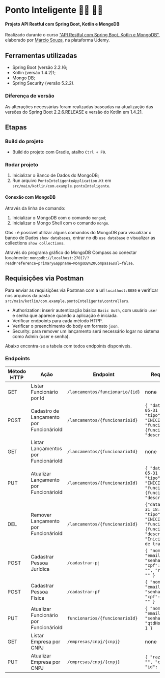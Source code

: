 # Ponto Inteligente :woman_factory_worker: :man_factory_worker:
#### Projeto API Restful com Spring Boot, Kotlin e MongoDB
Realizado durante o curso ["API Restful com Spring Boot, Kotlin e MongoDB"](https://www.udemy.com/course/api-restful-kotlin-spring-boot-mongodb/), elaborado por [Márcio Souza](https://github.com/m4rciosouza), na plataforma Udemy.

## Ferramentas utilizadas
- Spring Boot (versão 2.2.)6;
- Kotlin (versão 1.4.2)1;
- Mongo DB;
- Spring Security (versão 5.2.2).

### Diferença de versão
As alterações necessárias foram realizadas baseadas na atualização das versões do Spring Boot 2.2.6.RELEASE e versão do Kotlin em 1.4.21.

## Etapas
### Build do projeto
- Build do projeto com Gradle, atalho `Ctrl + F9`.

### Rodar projeto
1. Inicializar o Banco de Dados do MongoDB;
2. Run arquivo `PontoInteligenteApplication.Kt` em `src/main/kotlin/com.example.pontoInteligente`.

#### Conexão com MongoDB
Através da linha de comando:
1. Inicializar o MongoDB com o comando `mongod`;
2. Inicializar o Mongo Shell com o comando `mongo`. 
   
Obs.: é possível utilizar alguns comandos do MongoDB para visualizar o banco de Dados `show databases`, entrar no db `use database` e visualizar as collections `show collections`.

Através do programa gráfico do MongoDB Compass ao conectar localmente: 
`mongodb://localhost:27017/?readPreference=primary&appname=MongoDB%20Compass&ssl=false`.

## Requisições via Postman
Para enviar as requisições via Postman com a url `localhost:8080` e verificar nos arquivos da pasta `src/main/kotlin/com.example.pontoInteligente\controllers`.
* Authorization: inserir autenticação básica `Basic Auth`, com usuário `user` e senha que aparece quando a aplicação é iniciada.
* Verificar endpoints para cada método HTPP.
* Verificar o preenchimento do body em formato `json`.
* Security: para remover um lançamento será necessário logar no sistema como Admin (user e senha).

Abaixo encontra-se a tabela com todos endpoints disponíveis.

### Endpoints
| Método HTTP | Ação  | Endpoint  | Request Body |
|---|---|---|---|
| GET | Listar Funcionário por Id | `/lancamentos/funcionario/{id}`  | none |
| POST | Cadastro de Lançamento por FuncionárioId | `/lancamentos/{funcionarioId}` | `{ "data": "2021-05-31 18:37:00", "tipo": "INICIO_TRABALHO", "funcionarioId": "{funcionarioId}", "descricao": "" }` |
| GET | Listar Lançamentos por FuncionárioId | `/lancamentos/{funcionarioId}` |  none |
| PUT | Atualizar Lançamento por FuncionárioId  | `/lancamentos/{funcionarioId}` | `{ "data": "2021-05-31 18:37:00", "tipo": "INICIO_TRABALHO", "funcionarioId": "{funcionarioId}", "descricao": "" }` |
| DEL | Remover Lançamento por FuncionárioId | `/lancamentos/{funcionarioId}` | `{"data": "2021-05-31 18:37:00", "tipo": "INICIO_TRABALHO", "funcionarioId": "{funcionarioId}", "descricao": "Início de jornada de trabalho"}` |
| POST | Cadastrar Pessoa Jurídica | `/cadastrar-pj` | `{ "nome": "Admin", "email": "", "senha": "", "cpf": "", "cnpj": "", "razaoSocial": "" }` |
| POST | Cadastrar Pessoa Física | `/cadastrar-pf` | `{ "nome": "", "email": "", "senha": "", "cpf": "", "cnpj": "" }` |
| PUT | Atualizar Funcionário por FuncionárioId | `funcionarios/{funcionarioId}` | `{ "nome": "Admin", "email": "", "senha": "", "qtdHorasAlmoco": 1 }` |
| GET | Listar Empresa por CNPJ | `/empresas/cnpj/{cnpj}` | none |
| PUT | Atualizar Empresa por CNPJ | `/empresas/cnpj/{cnpj}` | `{ "razaoSocial": "", "cnpj": "", "id": "id" }` |

